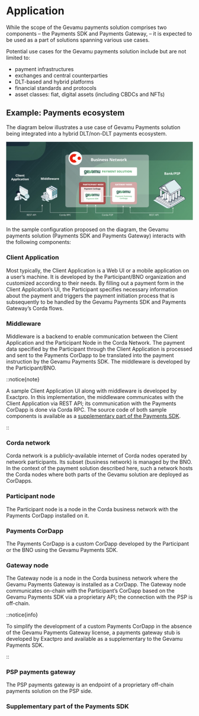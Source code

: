 # Application

While the scope of the Gevamu payments solution comprises two components – the Payments SDK and Payments Gateway, – it is expected to be used as a part of solutions spanning various use cases.

Potential use cases for the Gevamu payments solution include but are not limited to:
- payment infrastructures
- exchanges and central counterparties
- DLT-based and hybrid platforms
- financial standards and protocols
- asset classes: fiat, digital assets (including CBDCs and NFTs)

## Example: Payments ecosystem

The diagram below illustrates a use case of Gevamu Payments solution being integrated into a hybrid DLT/non-DLT payments ecosystem.

![Sample implementation schema](/img/Sample_implementation.png)

In the sample configuration proposed on the diagram, the Gevamu payments solution (Payments SDK and Payments Gateway) interacts with the following components:

### Client Application

Most typically, the Client Application is a Web UI or a mobile application on a user’s machine. It is developed by the Participant/BNO organization and customized according to their needs. By filling out a payment form in the Client Application’s UI, the Participant specifies necessary information about the payment and triggers the payment initiation process that is subsequently to be handled by the Gevamu Payments SDK and Payments Gateway’s Corda flows. 

### Middleware

Middleware is a backend to enable communication between the Client Application and the Participant Node in the Corda Network. The payment data specified by the Participant through the Client Application is processed and sent to the Payments CorDapp to be translated into the payment instruction by the Gevamu Payments SDK. The middleware is developed by the Participant/BNO. 

::notice{note}

A sample Client Application UI along with middleware is developed by Exactpro. In this implementation, the middleware communicates with the Client Application via REST API; its communication with the Payments CorDapp is done via Corda RPC. The source code of both sample components is available as a [supplementary part of the Payments SDK](https://github.com/gevamu/corda-payments-sdk/tree/master/payments-app-sample). 

::

### Corda network

Corda network is a publicly-available internet of Corda nodes operated by network participants. Its subset (business network) is managed by the BNO. In the context of the payment solution described here, such a network hosts the Corda nodes where both parts of the Gevamu solution are deployed as CorDapps.

### Participant node

The Participant node is a node in the Corda business network with the Payments CorDapp installed on it. 

### Payments CorDapp

The Payments CorDapp is a custom CorDapp developed by the Participant or the BNO using the Gevamu Payments SDK. 

### Gateway node

The Gateway node is a node in the Corda business network where the Gevamu Payments Gateway is installed as a CorDapp. The Gateway node communicates on-chain with the Participant’s CorDapp based on the Gevamu Payments SDK via a proprietary API; the connection with the PSP is off-chain.  
  
::notice{info}

To simplify the development of a custom Payments CorDapp in the absence of the Gevamu Payments Gateway license, a payments gateway stub is developed by Exactpro and available as a supplementary to the Gevamu Payments SDK.

::

### PSP payments gateway
The PSP payments gateway is an endpoint of a proprietary off-chain payments solution on the PSP side.

### Supplementary part of the Payments SDK
